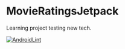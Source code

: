 # MovieRatingsJetpack
Learning project testing new tech.

[![AndroidLint](https://github.com/Lexus733/MovieRatingsJetpack/actions/workflows/android-lint.yml/badge.svg?branch=main)](https://github.com/Lexus733/MovieRatingsJetpack/actions/workflows/android-lint.yml)
